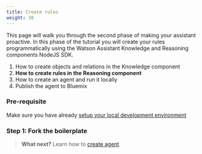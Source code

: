```yaml
---
title: Create rules
weight: 30
---
```

This page will walk you through the second phase of making your assistant proactive. In this phase of the tutorial you will create your rules programmatically using the Watson Assistant Knowledge and Reasoning components NodeJS SDK.

1. How to create objects and relations in the Knowledge component
2. **How to create rules in the Reasoning component**
3. How to create an agent and run it locally
4. Publish the agent to Bluemix

### Pre-requisite
Make sure you have already [setup your local development environment]({{site.baseurl}}/expertise/setup-local-dev-env/)

### Step 1: Fork the boilerplate

> **What next?** Learn how to [create agent]({{site.baseurl}}/knowledge/create-agent).
